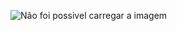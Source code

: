 ![Não foi possivel carregar a imagem](C:\Github_Guilherme_Rodrigues\banco_de_dados\banner_banco_de_dados_git.jpg)
